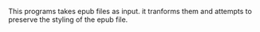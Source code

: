 This programs takes epub files as input. it tranforms them and attempts to preserve the styling of the epub file.

